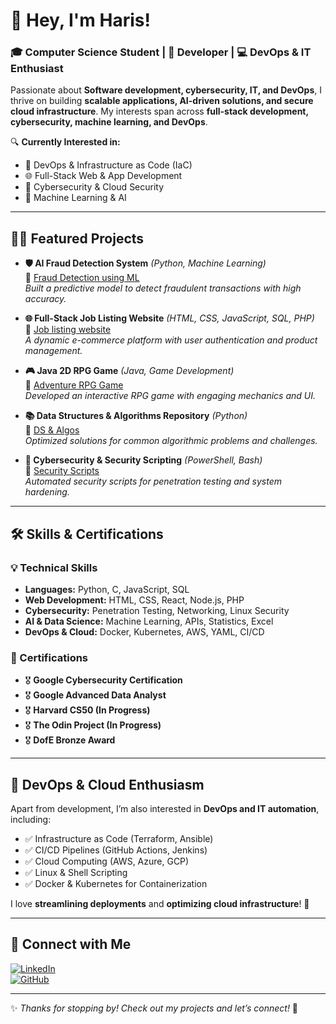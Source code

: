 # 👋 Hey, I'm Haris!  
### 🎓 Computer Science Student | 🚀 Developer | 💻 DevOps & IT Enthusiast  

Passionate about **Software development, cybersecurity, IT, and DevOps**, I thrive on building **scalable applications, AI-driven solutions, and secure cloud infrastructure**. My interests span across **full-stack development, cybersecurity, machine learning, and DevOps**.  

🔍 **Currently Interested in:**  
- 🚀 DevOps & Infrastructure as Code (IaC)  
- 🌐 Full-Stack Web & App Development  
- 🔐 Cybersecurity & Cloud Security  
- 🤖 Machine Learning & AI  

---

## 👨‍💻 Featured Projects  

- **🛡 AI Fraud Detection System** _(Python, Machine Learning)_  
  🔗 [Fraud Detection using ML](https://github.com/Ha0Ris5/AI-Fraud-Detection-System)  
  *Built a predictive model to detect fraudulent transactions with high accuracy.*  

- **🌐 Full-Stack Job Listing Website** _(HTML, CSS, JavaScript, SQL, PHP)_  
  🔗 [Job listing website](https://github.com/haris-github/)  
  *A dynamic e-commerce platform with user authentication and product management.*  

- **🎮 Java 2D RPG Game** _(Java, Game Development)_  
  🔗 [Adventure RPG Game](https://github.com/haris-github/Java-RPG-Game)  
  *Developed an interactive RPG game with engaging mechanics and UI.*  

- **📚 Data Structures & Algorithms Repository** _(Python)_  
  🔗 [DS & Algos](https://github.com/haris-github/DSA-Practice)  
  *Optimized solutions for common algorithmic problems and challenges.*  

- **🔐 Cybersecurity & Security Scripting** _(PowerShell, Bash)_  
  🔗 [Security Scripts](https://github.com/haris-github/Cybersecurity-Scripts)  
  *Automated security scripts for penetration testing and system hardening.*  

---

## 🛠 Skills & Certifications  

### 💡 Technical Skills  
- **Languages:** Python, C, JavaScript, SQL  
- **Web Development:** HTML, CSS, React, Node.js, PHP  
- **Cybersecurity:** Penetration Testing, Networking, Linux Security  
- **AI & Data Science:** Machine Learning, APIs, Statistics, Excel  
- **DevOps & Cloud:** Docker, Kubernetes, AWS, YAML, CI/CD  

### 📜 Certifications  
- 🎖 **Google Cybersecurity Certification**  
- 🎖 **Google Advanced Data Analyst**   
- 🎖 **Harvard CS50 (In Progress)**
- 🎖 **The Odin Project (In Progress)**
- 🎖 **DofE Bronze Award**  

---

## 🚀 DevOps & Cloud Enthusiasm  

Apart from development, I’m also interested in **DevOps and IT automation**, including:  
- ✅ Infrastructure as Code (Terraform, Ansible)  
- ✅ CI/CD Pipelines (GitHub Actions, Jenkins)  
- ✅ Cloud Computing (AWS, Azure, GCP)  
- ✅ Linux & Shell Scripting  
- ✅ Docker & Kubernetes for Containerization  

I love **streamlining deployments** and **optimizing cloud infrastructure**! 🚀  

---

## 🤝 Connect with Me  

[![LinkedIn](https://img.shields.io/badge/LinkedIn-0077B5?style=for-the-badge&logo=linkedin)](https://www.linkedin.com/in/haris-m-9a220a283/)  
[![GitHub](https://img.shields.io/badge/GitHub-000?style=for-the-badge&logo=github)](https://github.com/haris-github)  

---

✨ *Thanks for stopping by! Check out my projects and let’s connect!* 🚀  

